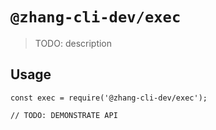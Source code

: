 # `@zhang-cli-dev/exec`

> TODO: description

## Usage

```
const exec = require('@zhang-cli-dev/exec');

// TODO: DEMONSTRATE API
```
